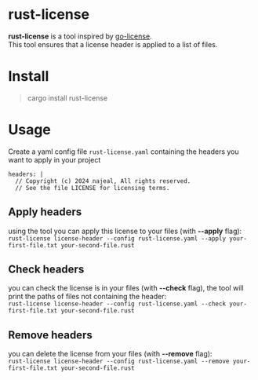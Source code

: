 # rust-license

**rust-license** is a tool inspired by [go-license](https://github.com/palantir/go-license).<br>
This tool ensures that a license header is applied to a list of files.

# Install

> cargo install rust-license

# Usage

Create a yaml config file `rust-license.yaml` containing the headers you want to apply in your project

```
headers: |
  // Copyright (c) 2024 najeal, All rights reserved.
  // See the file LICENSE for licensing terms.
```

## Apply headers
using the tool you can apply this license to your files (with **--apply** flag):<br>
`rust-license license-header --config rust-license.yaml --apply your-first-file.txt your-second-file.rust`

## Check headers
you can check the license is in your files (with **--check** flag), the tool will print the paths of files not containing the header:<br>
`rust-license license-header --config rust-license.yaml --check your-first-file.txt your-second-file.rust`

## Remove headers
you can delete the license from your files (with **--remove** flag):<br>
`rust-license license-header --config rust-license.yaml --remove your-first-file.txt your-second-file.rust`